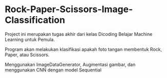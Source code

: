 # Rock-Paper-Scissors-Image-Classification

Project ini merupakan tugas akhir dari kelas Dicoding Belajar Machine Learning untuk Pemula.

Program akan melakukan klasifikasi apakah foto tangan membentuk Rock, Paper, atau Scissors.

Menggunakan ImageDataGenerator, Augmentasi gambar, dan menggunakan CNN dengan model Sequential

